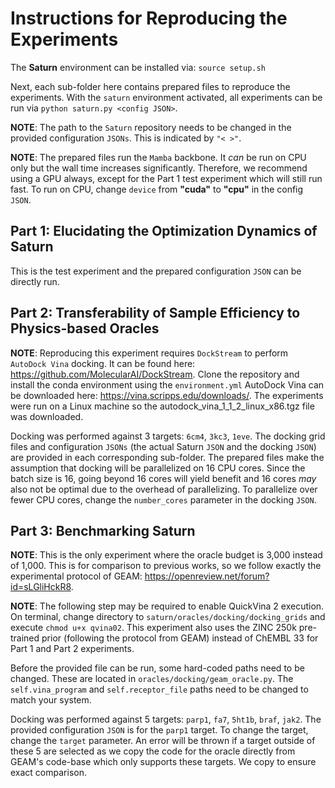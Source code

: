 # Instructions for Reproducing the Experiments

The **Saturn** environment can be installed via:
`source setup.sh`

Next, each sub-folder here contains prepared files to reproduce the experiments. With the `saturn` environment activated, all experiments can be run via `python saturn.py <config JSON>`.

**NOTE**: The path to the `Saturn` repository needs to be changed in the provided configuration `JSONs`. This is indicated by `"< >"`.

**NOTE**: The prepared files run the `Mamba` backbone. It *can* be run on CPU only but the wall time increases significantly. Therefore, we recommend using a GPU always, except for the Part 1 test experiment which will still run fast. To run on CPU, change `device` from **"cuda"** to **"cpu"** in the config `JSON`.

Part 1: Elucidating the Optimization Dynamics of Saturn
-------------------------------------------------------

This is the test experiment and the prepared configuration `JSON` can be directly run.


Part 2: Transferability of Sample Efficiency to Physics-based Oracles
---------------------------------------------------------------------

**NOTE**: Reproducing this experiment requires `DockStream` to perform `AutoDock Vina` docking. It can be found here: https://github.com/MolecularAI/DockStream. Clone the repository and install the conda environment using the `environment.yml` AutoDock Vina can be downloaded here: https://vina.scripps.edu/downloads/. The experiments were run on a Linux machine so the autodock_vina_1_1_2_linux_x86.tgz file was downloaded.

Docking was performed against 3 targets: `6cm4`, `3kc3`, `1eve`. The docking grid files and configuration `JSONs` (the actual Saturn `JSON` and the docking `JSON`) are provided in each corresponding sub-folder. The prepared files make the assumption that docking will be parallelized on 16 CPU cores. Since the batch size is 16, going beyond 16 cores will yield benefit and 16 cores *may* also not be optimal due to the overhead of parallelizing. To parallelize over fewer CPU cores, change the `number_cores` parameter in the docking `JSON`.


Part 3: Benchmarking Saturn
---------------------------

**NOTE**: This is the only experiment where the oracle budget is 3,000 instead of 1,000. This is for comparison to previous works, so we follow exactly the experimental protocol of GEAM: https://openreview.net/forum?id=sLGliHckR8.

**NOTE**: The following step may be required to enable QuickVina 2 execution. On terminal, change directory to `saturn/oracles/docking/docking_grids` and execute `chmod u+x qvina02`. This experiment also uses the ZINC 250k pre-trained prior (following the protocol from GEAM) instead of ChEMBL 33 for Part 1 and Part 2 experiments. 

Before the provided file can be run, some hard-coded paths need to be changed. These are located in `oracles/docking/geam_oracle.py`. The `self.vina_program` and `self.receptor_file` paths need to be changed to match your system.

Docking was performed against 5 targets: `parp1`, `fa7`, `5ht1b`, `braf`, `jak2`. The provided configuration `JSON` is for the `parp1` target. To change the target, change the `target` parameter. An error will be thrown if a target outside of these 5 are selected as we copy the code for the oracle directly from GEAM's code-base which only supports these targets. We copy to ensure exact comparison.
